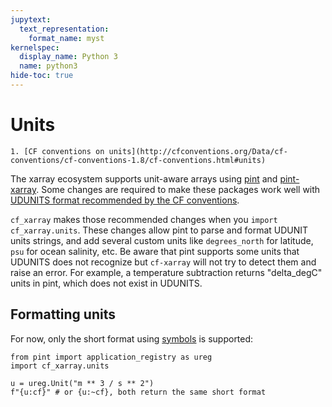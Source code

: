 ```yaml
---
jupytext:
  text_representation:
    format_name: myst
kernelspec:
  display_name: Python 3
  name: python3
hide-toc: true
---
```


# Units

```{seealso}
1. [CF conventions on units](http://cfconventions.org/Data/cf-conventions/cf-conventions-1.8/cf-conventions.html#units)
```

The xarray ecosystem supports unit-aware arrays using [pint](https://pint.readthedocs.io) and [pint-xarray](https://pint-xarray.readthedocs.io). Some changes are required to make these packages work well with [UDUNITS format recommended by the CF conventions](http://cfconventions.org/Data/cf-conventions/cf-conventions-1.8/cf-conventions.html#units).

`cf_xarray` makes those recommended changes when you `import cf_xarray.units`. These changes allow pint to parse and format UDUNIT units strings, and add several custom units like `degrees_north` for latitude, `psu` for ocean salinity, etc. Be aware that pint supports some units that UDUNITS does not recognize but `cf-xarray` will not try to detect them and raise an error. For example, a temperature subtraction returns "delta_degC" units in pint, which does not exist in UDUNITS.

## Formatting units

For now, only the short format using [symbols](https://docs.unidata.ucar.edu/udunits/current/udunits2lib.html#Syntax) is supported:

```{code-cell}
from pint import application_registry as ureg
import cf_xarray.units

u = ureg.Unit("m ** 3 / s ** 2")
f"{u:cf}" # or {u:~cf}, both return the same short format
```
